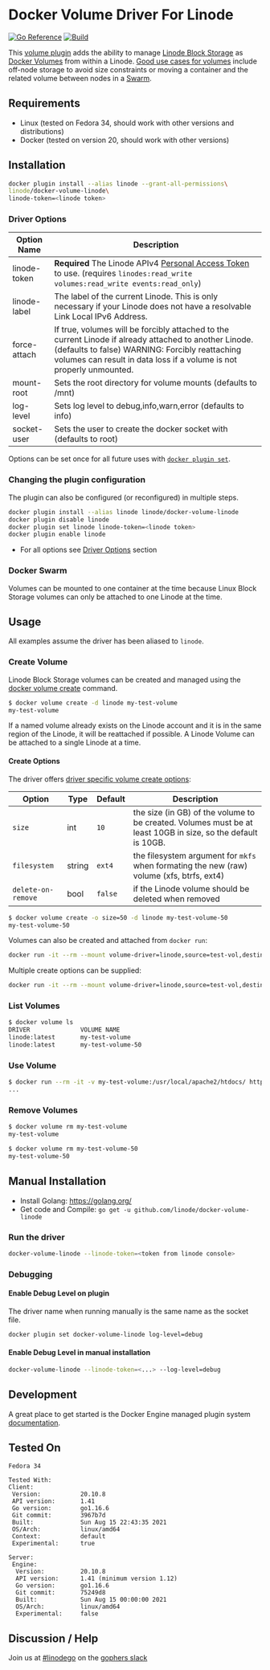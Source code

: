 # Docker Volume Driver For Linode

[![Go Reference](https://pkg.go.dev/badge/github.com/linode/docker-volume-linode/linode.svg)](https://pkg.go.dev/github.com/linode/docker-volume-linode/linode)
[![Build](/../../actions/workflows/pull_request.yml/badge.svg)](/../../actions/workflows/pull_request.yml)

This [volume plugin](https://docs.docker.com/engine/extend/plugins_volume/) adds the ability to manage [Linode Block Storage](https://www.linode.com/blockstorage) as [Docker Volumes](https://docs.docker.com/storage/volumes/) from within a Linode.
[Good use cases for volumes](https://docs.docker.com/storage/#good-use-cases-for-volumes) include off-node storage to avoid size constraints or moving a container and the related volume between nodes in a [Swarm](https://github.com/linode/docker-machine-driver-linode#provisioning-docker-swarm).

## Requirements

- Linux (tested on Fedora 34, should work with other versions and distributions)
- Docker (tested on version 20, should work with other versions)

## Installation

```sh
docker plugin install --alias linode --grant-all-permissions\
linode/docker-volume-linode\
linode-token=<linode token>
```

### Driver Options

| Option Name | Description |
| --- | --- |
| linode-token | **Required** The Linode APIv4 [Personal Access Token](https://cloud.linode.com/profile/tokens) to use. (requires `linodes:read_write volumes:read_write events:read_only`)
| linode-label | The label of the current Linode. This is only necessary if your Linode does not have a resolvable Link Local IPv6 Address.
| force-attach | If true, volumes will be forcibly attached to the current Linode if already attached to another Linode. (defaults to false) WARNING: Forcibly reattaching volumes can result in data loss if a volume is not properly unmounted.
| mount-root | Sets the root directory for volume mounts (defaults to /mnt) |
| log-level | Sets log level to debug,info,warn,error (defaults to info) |
| socket-user | Sets the user to create the docker socket with (defaults to root) |

Options can be set once for all future uses with [`docker plugin set`](https://docs.docker.com/engine/reference/commandline/plugin_set/#extended-description).

### Changing the plugin configuration

The plugin can also be configured (or reconfigured) in multiple steps.

```sh
docker plugin install --alias linode linode/docker-volume-linode
docker plugin disable linode
docker plugin set linode linode-token=<linode token>
docker plugin enable linode
```

- For all options see [Driver Options](#Driver-Options) section

### Docker Swarm

Volumes can be mounted to one container at the time because Linux Block Storage volumes can only be attached to one Linode at the time.

## Usage

All examples assume the driver has been aliased to `linode`.

### Create Volume

Linode Block Storage volumes can be created and managed using the [docker volume create](https://docs.docker.com/engine/reference/commandline/volume_create/) command.

```sh
$ docker volume create -d linode my-test-volume
my-test-volume
```

If a named volume already exists on the Linode account and it is in the same region of the Linode, it will be reattached if possible.  A Linode Volume can be attached to a single Linode at a time.

#### Create Options

The driver offers [driver specific volume create options](https://docs.docker.com/engine/reference/commandline/volume_create/#driver-specific-options):

| Option | Type | Default | Description |
| ---    | ---  | ---     | ---         |
| `size` | int  | `10`    | the size (in GB) of the volume to be created.  Volumes must be at least 10GB in size, so the default is 10GB.
| `filesystem` | string | `ext4` | the filesystem argument for `mkfs` when formating the new (raw) volume (xfs, btrfs, ext4)
| `delete-on-remove` | bool | `false`| if the Linode volume should be deleted when removed

```sh
$ docker volume create -o size=50 -d linode my-test-volume-50
my-test-volume-50
```

Volumes can also be created and attached from `docker run`:

```sh
docker run -it --rm --mount volume-driver=linode,source=test-vol,destination=/test,volume-opt=size=25 alpine
```

Multiple create options can be supplied:

```sh
docker run -it --rm --mount volume-driver=linode,source=test-vol,destination=/test,volume-opt=size=25,volume-opt=filesystem=btrfs,volume-opt=delete-on-remove=true alpine
```

### List Volumes

```sh
$ docker volume ls
DRIVER              VOLUME NAME
linode:latest       my-test-volume
linode:latest       my-test-volume-50
```

### Use Volume

```sh
$ docker run --rm -it -v my-test-volume:/usr/local/apache2/htdocs/ httpd
...
```

### Remove Volumes

```sh
$ docker volume rm my-test-volume
my-test-volume

$ docker volume rm my-test-volume-50
my-test-volume-50
```

## Manual Installation

- Install Golang: <https://golang.org/>
- Get code and Compile: `go get -u github.com/linode/docker-volume-linode`

### Run the driver

```sh
docker-volume-linode --linode-token=<token from linode console>
```

### Debugging

#### Enable Debug Level on plugin

The driver name when running manually is the same name as the socket file.

```sh
docker plugin set docker-volume-linode log-level=debug
```

#### Enable Debug Level in manual installation

```sh
docker-volume-linode --linode-token=<...> --log-level=debug
```

## Development

A great place to get started is the Docker Engine managed plugin system [documentation](https://docs.docker.com/engine/extend/#create-a-volumedriver).

## Tested On

```text
Fedora 34
```

```text
Tested With:
Client:
 Version:           20.10.8
 API version:       1.41
 Go version:        go1.16.6
 Git commit:        3967b7d
 Built:             Sun Aug 15 22:43:35 2021
 OS/Arch:           linux/amd64
 Context:           default
 Experimental:      true

Server:
 Engine:
  Version:          20.10.8
  API version:      1.41 (minimum version 1.12)
  Go version:       go1.16.6
  Git commit:       75249d8
  Built:            Sun Aug 15 00:00:00 2021
  OS/Arch:          linux/amd64
  Experimental:     false
```

## Discussion / Help

Join us at [#linodego](https://gophers.slack.com/messages/CAG93EB2S) on the [gophers slack](https://gophers.slack.com)
